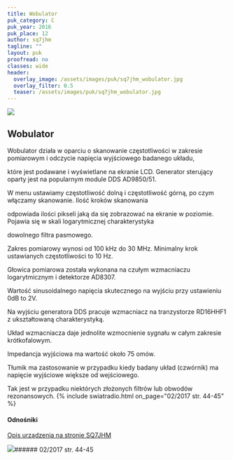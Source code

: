 ```yaml
---
title: Wobulator
puk_category: C
puk_year: 2016
puk_place: 12
author: sq7jhm
tagline: ""
layout: puk
proofread: no
classes: wide
header:
  overlay_image: /assets/images/puk/sq7jhm_wobulator.jpg
  overlay_filter: 0.5
  teaser: /assets/images/puk/sq7jhm_wobulator.jpg
---
```






 



![](assets/data/img/projects/2016-12-0.jpg) 



Wobulator
---------





 Wobulator działa w oparciu o skanowanie częstotliwości w zakresie pomiarowym i odczycie napięcia wyjściowego badanego układu,

 które jest podawane i wyświetlane na ekranie LCD. Generator sterujący oparty jest na popularnym module DDS AD9850/51.






 W menu ustawiamy częstotliwość dolną i częstotliwość górną, po czym włączamy skanowanie. Ilość kroków skanowania

 odpowiada ilości pikseli jaką da się zobrazować na ekranie w poziomie. Pojawia się w skali logarytmicznej charakterystyka

 dowolnego filtra pasmowego.






 Zakres pomiarowy wynosi od 100 kHz do 30 MHz. Minimalny krok ustawianych częstotliwości to 10 Hz.

 Głowica pomiarowa została wykonana na czułym wzmacniaczu logarytmicznym i detektorze AD8307.

 




 Wartość sinusoidalnego napięcia skutecznego na wyjściu przy ustawieniu 0dB to 2V.

 Na wyjściu generatora DDS pracuje wzmacniacz na tranzystorze RD16HHF1 z ukształtowaną charakterystyką.

 Układ wzmacniacza daje jednolite wzmocnienie sygnału w całym zakresie krótkofalowym.   


 Impedancja wyjściowa ma wartość około 75 omów. 




 Tłumik ma zastosowanie w przypadku kiedy badany układ (czwórnik) ma napięcie wyjściowe większe od wejściowego.

 Tak jest w przypadku niektórych złożonych filtrów lub obwodów rezonansowych.
{% include swiatradio.html on_page="02/2017 str. 44-45" %}






#### Odnośniki

[Opis urządzenia na stronie SQ7JHM](https://sq7jhm.pzk.pl/wobulator.html)

 



![](assets/img/logo/sr_logo_s.jpg)###### 02/2017 str. 44-45

 





 


